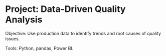 # Project: Data-Driven Quality Analysis

Objective: Use production data to identify trends and root causes of quality issues.

Tools: Python, pandas, Power BI.
